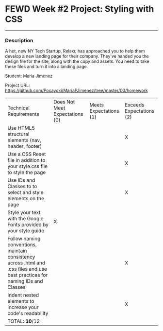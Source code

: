 # FEWD Week #2 Project: Styling with CSS

---


### Description


A hot, new NY Tech Startup, Relaxr, has approached you to help them develop a new landing page for their company. They've handed you the design file for the site, along with the copy and assets. You need to take these files and turn it into a landing page.

Student: Maria Jimenez

Project URL: https://github.com/Pocayoki/MariaPJimenez/tree/master/03/homework


|                                                                                                                               |                                |                        |                          |
|-------------------------------------------------------------------------------------------------------------------------------|--------------------------------|------------------------|--------------------------|
| Technical Requirements                                                                                                        | Does Not Meet Expectations (0) | Meets Expectations (1) | Exceeds Expectations (2) |
| Use HTML5 structural elements (nav, header, footer)                                                                           |                                |                        |                   X       |
| Use a CSS Reset file in addition to your style.css file to style the page                                                     |                                |                       |   X                       |
| Use IDs and Classes to to select and style elements on the page                                                               |                                |                        |       X                   |
| Style your text with the Google Fonts provided by your style guide                                                            |     X                           |                        |                          |
| Follow naming conventions, maintain consistency across .html and .css files and use best practices for naming IDs and Classes |                                |                       |   X                       |
| Indent nested elements to increase your code's readability                                                                    |                                |                       |                X          |
| TOTAL: __10__/12                                                                                                              |                                |                        |                          |
